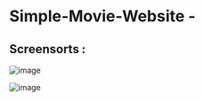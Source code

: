 # Simple-Movie-Website -

## Screensorts :

![image](https://github.com/user-attachments/assets/6ce86d69-c548-4953-bc3c-34128a88f034)

![image](https://github.com/user-attachments/assets/4ea865f9-ce00-4e98-94c6-fc90e455c7de)

